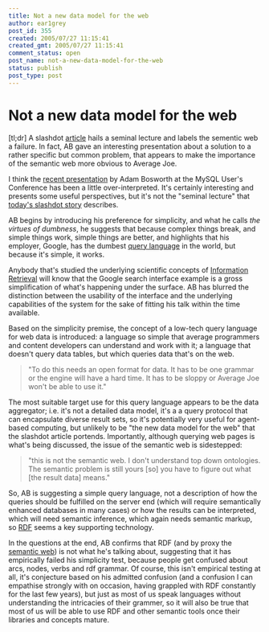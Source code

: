 ```yaml
---
title: Not a new data model for the web
author: ear1grey
post_id: 355
created: 2005/07/27 11:15:41
created_gmt: 2005/07/27 11:15:41
comment_status: open
post_name: not-a-new-data-model-for-the-web
status: publish
post_type: post
---
```


# Not a new data model for the web

[tl;dr] A slashdot [article](http://developers.slashdot.org/article.pl?sid=05/07/27/0152211&tid=221&tid=8) hails a seminal lecture and labels the sementic web a failure.  In fact, AB gave an interesting presentation about a solution to a rather specific but common problem, that appears to make the importance of the semantic web more obvious to Average Joe.

I think the [recent presentation](http://www.itconversations.com/shows/detail571.html) by Adam Bosworth at the MySQL User's Conference has been a little over-interpreted. It's certainly interesting and presents some useful perspectives, but it's not the "seminal lecture" that [today's slashdot story](http://developers.slashdot.org/article.pl?sid=05/07/27/0152211&tid=221&tid=8) describes.

AB begins by introducing his preference for simplicity, and what he calls _the virtues of dumbness_, he suggests that because complex things break, and simple things work, simple things are better, and highlights that his employer, Google, has the dumbest [query language](http://www.google.co.uk/help/features.html) in the world, but because it's simple, it works.

Anybody that's studied the underlying scientific concepts of [Information Retrieval](http://en.wikipedia.org/wiki/Information_retrieval) will know that the Google search interface example is a gross simplification of what's happening under the surface. AB has blurred the distinction between the usability of the interface and the underlying capabilities of the system for the sake of fitting his talk within the time available.

Based on the simplicity premise, the concept of a low-tech query language for web data is introduced: a language so simple that average programmers and content developers can understand and work with it; a language that doesn't query data tables, but which queries data that's on the web.

> "To do this needs an open format for data. It has to be one grammar or the engine will have a hard time. It has to be sloppy or Average Joe won't be able to use it."

The most suitable target use for this query language appears to be the data aggregator; i.e. it's not a detailed data model, it's a a query protocol that can encapsulate diverse result sets, so it's potentially very useful for agent-based computing, but unlikely to be "the new data model for the web" that the slashdot article portends. Importantly, although querying web pages is what's being discussed, the issue of the semantic web is sidestepped:

> "this is not the semantic web. I don't understand top down ontologies. The semantic problem is still yours [so] you have to figure out what [the result data] means."

So, AB is suggesting a simple query language, not a description of how the queries should be fulfilled on the server end (which will require semantically enhanced databases in many cases) or how the results can be interpreted, which will need semantic inference, which again needs semantic markup, so [RDF](http://www.w3.org/RDF/) seems a key supporting technology.

In the questions at the end, AB confirms that RDF (and by proxy the [semantic web](http://www.w3.org/2001/sw/)) is not what he's talking about, suggesting that it has empirically failed his simplicity test, because people get confused about arcs, nodes, verbs and rdf grammar. Of course, this isn't empirical testing at all, it's conjecture based on his admitted confusion (and a confusion I can empathise strongly with on occasion, having grappled with RDF constantly for the last few years), but just as most of us speak languages without understanding the intricacies of their grammer, so it will also be true that most of us will be able to use RDF and other semantic tools once their libraries and concepts mature.
